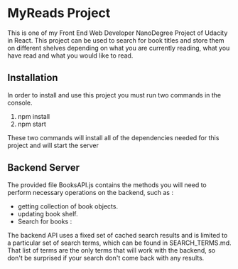 # MyReads Project

This is one of my Front End Web Developer NanoDegree Project of Udacity in React. This project can be used to search for book titles and store them on different shelves depending on what you are currently reading, what you have read and what you would like to read.

## Installation
In order to install and use this project you must run two commands in the console.

1. npm install
2. npm start

These two commands will install all of the dependencies needed for this project and will start the server

## Backend Server
The provided file BooksAPI.js contains the methods you will need to perform necessary operations on the backend, such as :
* getting collection of book objects.
* updating book shelf.
* Search for books  :

The backend API uses a fixed set of cached search results and is limited to a particular set of search terms, which can be found in SEARCH_TERMS.md. That list of terms are the only terms that will work with the backend, so don't be surprised if your search don't come back with any results.
